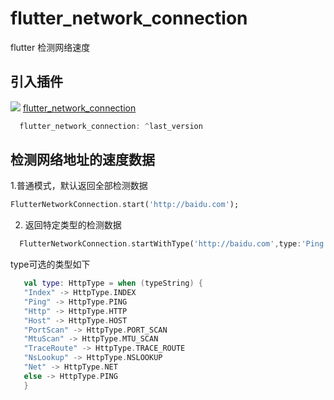 # flutter_network_connection

flutter 检测网络速度



## 引入插件

![](https://badgen.net/pub/v/flutter_network_connection) [flutter_network_connection](https://pub.dev/packages/flutter_network_connection)

```dart
  flutter_network_connection: ^last_version

```

## 检测网络地址的速度数据

1.普通模式，默认返回全部检测数据
```dart
FlutterNetworkConnection.start('http://baidu.com');
```

2. 返回特定类型的检测数据
 ```dart
   FlutterNetworkConnection.startWithType('http://baidu.com',type:'Ping');
```
   type可选的类型如下
```kotlin
   val type: HttpType = when (typeString) {
   "Index" -> HttpType.INDEX
   "Ping" -> HttpType.PING
   "Http" -> HttpType.HTTP
   "Host" -> HttpType.HOST
   "PortScan" -> HttpType.PORT_SCAN
   "MtuScan" -> HttpType.MTU_SCAN
   "TraceRoute" -> HttpType.TRACE_ROUTE
   "NsLookup" -> HttpType.NSLOOKUP
   "Net" -> HttpType.NET
   else -> HttpType.PING
   }
```

